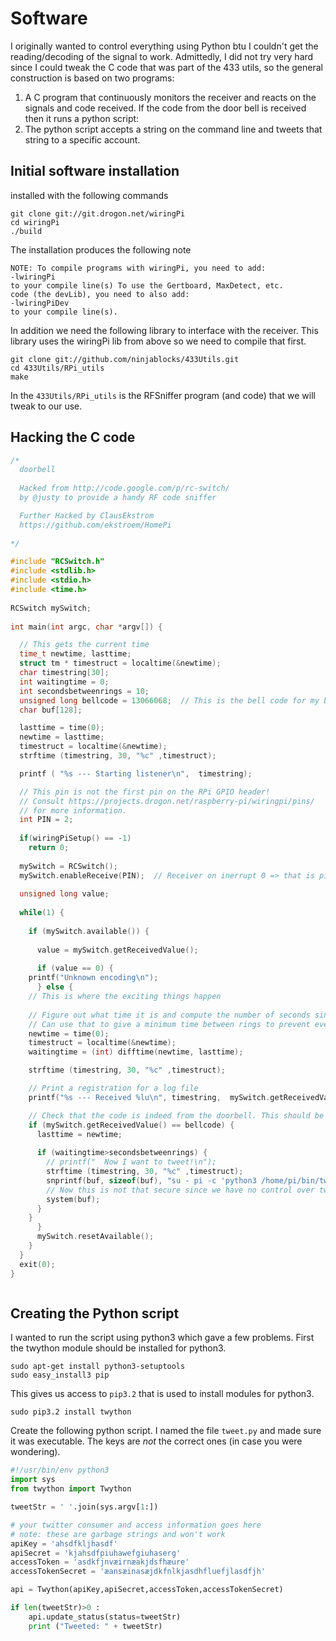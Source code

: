 # Software

I originally wanted to control everything using Python btu I couldn't
get the reading/decoding of the signal to work. Admittedly, I did not
try very hard since I could tweak the C code that was part of the 433
utils, so the general construction is based on two programs:

1. A C program that continuously monitors the receiver and reacts on
   the signals and code received. If the code from the door bell is
   received then it runs a python script:
2. The python script accepts a string on the command line and tweets
that string to a specific account.


## Initial software installation

installed with the following commands

```
git clone git://git.drogon.net/wiringPi
cd wiringPi
./build
```
The installation produces the following note
```
NOTE: To compile programs with wiringPi, you need to add:
-lwiringPi
to your compile line(s) To use the Gertboard, MaxDetect, etc.
code (the devLib), you need to also add:
-lwiringPiDev
to your compile line(s).
```


In addition we need the following library to interface with the
receiver. This library uses the wiringPi lib from above so we need to
compile that first.

```
git clone git://github.com/ninjablocks/433Utils.git
cd 433Utils/RPi_utils
make
```

In the `433Utils/RPi_utils` is the RFSniffer program (and code) that
we will tweak to our use.


## Hacking the C code


```cpp
/*
  doorbell
  
  Hacked from http://code.google.com/p/rc-switch/  
  by @justy to provide a handy RF code sniffer

  Further Hacked by ClausEkstrom
  https://github.com/ekstroem/HomePi
  
*/

#include "RCSwitch.h"
#include <stdlib.h>
#include <stdio.h>
#include <time.h>     
     
RCSwitch mySwitch;
 
int main(int argc, char *argv[]) {

  // This gets the current time
  time_t newtime, lasttime;
  struct tm * timestruct = localtime(&newtime);
  char timestring[30];
  int waitingtime = 0;
  int secondsbetweenrings = 10;
  unsigned long bellcode = 13066068;  // This is the bell code for my bell
  char buf[128];

  lasttime = time(0);
  newtime = lasttime;
  timestruct = localtime(&newtime);
  strftime (timestring, 30, "%c" ,timestruct);

  printf ( "%s --- Starting listener\n",  timestring);

  // This pin is not the first pin on the RPi GPIO header!
  // Consult https://projects.drogon.net/raspberry-pi/wiringpi/pins/
  // for more information.
  int PIN = 2;
  
  if(wiringPiSetup() == -1)
    return 0;
  
  mySwitch = RCSwitch();
  mySwitch.enableReceive(PIN);  // Receiver on inerrupt 0 => that is pin #2
  
  unsigned long value;
  
  while(1) {
    
    if (mySwitch.available()) {
      
      value = mySwitch.getReceivedValue();
      
      if (value == 0) {
	printf("Unknown encoding\n");
      } else {    
	// This is where the exciting things happen
	
	// Figure out what time it is and compute the number of seconds since last ring
	// Can use that to give a minimum time between rings to prevent events from "ghosting" or noise
	newtime = time(0);
	timestruct = localtime(&newtime);
	waitingtime = (int) difftime(newtime, lasttime);

	strftime (timestring, 30, "%c" ,timestruct);

	// Print a registration for a log file   
	printf("%s --- Received %lu\n", timestring,  mySwitch.getReceivedValue());

	// Check that the code is indeed from the doorbell. This should be changed depending on the actual door bell signal
	if (mySwitch.getReceivedValue() == bellcode) {
	  lasttime = newtime; 
	
	  if (waitingtime>secondsbetweenrings) {	    
	    // printf("  Now I want to tweet!\n");
	    strftime (timestring, 30, "%c" ,timestruct);
	    snprintf(buf, sizeof(buf), "su - pi -c 'python3 /home/pi/bin/tweet.py Ding Dong! Door bell rang on %s'", timestring);
	    // Now this is not that secure since we have no control over tweet.py
	    system(buf);
	  }
	}	
      }      
      mySwitch.resetAvailable();      
    }  
  }
  exit(0);
}



```


## Creating the Python script

I wanted to run the script using python3 which gave a few
problems. First the twython module should be installed for python3.

```
sudo apt-get install python3-setuptools
sudo easy_install3 pip
```
This gives us access to `pip3.2` that is used to install modules for
python3.

```
sudo pip3.2 install twython
```

Create the following python script. I named the file `tweet.py` and
made sure it was executable. The keys are *not* the correct ones (in
case you were wondering).

```python
#!/usr/bin/env python3
import sys
from twython import Twython

tweetStr = ' '.join(sys.argv[1:])

# your twitter consumer and access information goes here
# note: these are garbage strings and won't work
apiKey = 'ahsdfkljhasdf'
apiSecret = 'kjahsdfpiuhawefgiuhaserg'
accessToken = 'asdkfjnvæirnæakjdsfhæure'
accessTokenSecret = 'æansæinasæjdkfnlkjasdhfluefjlasdfjh'

api = Twython(apiKey,apiSecret,accessToken,accessTokenSecret)

if len(tweetStr)>0 :
    api.update_status(status=tweetStr)
    print ("Tweeted: " + tweetStr)
```


